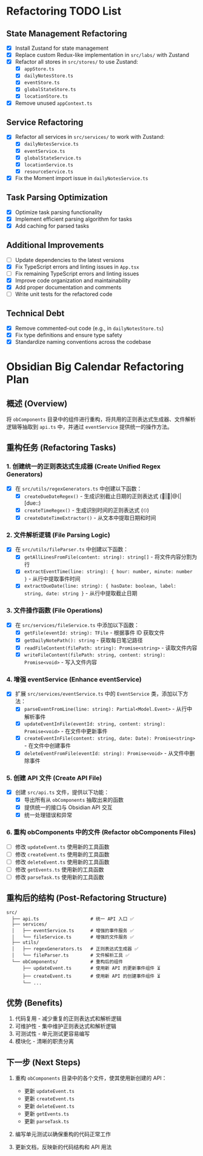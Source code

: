 # Refactoring TODO List

## State Management Refactoring

- [x] Install Zustand for state management
- [x] Replace custom Redux-like implementation in `src/labs/` with Zustand
- [x] Refactor all stores in `src/stores/` to use Zustand:
  - [x] `appStore.ts`
  - [x] `dailyNotesStore.ts`
  - [x] `eventStore.ts`
  - [x] `globalStateStore.ts`
  - [x] `locationStore.ts`
- [x] Remove unused `appContext.ts`

## Service Refactoring

- [x] Refactor all services in `src/services/` to work with Zustand:
  - [x] `dailyNotesService.ts`
  - [x] `eventService.ts`
  - [x] `globalStateService.ts`
  - [x] `locationService.ts`
  - [x] `resourceService.ts`
- [x] Fix the Moment import issue in `dailyNotesService.ts`

## Task Parsing Optimization

- [x] Optimize task parsing functionality
- [x] Implement efficient parsing algorithm for tasks
- [x] Add caching for parsed tasks

## Additional Improvements

- [ ] Update dependencies to the latest versions
- [x] Fix TypeScript errors and linting issues in `App.tsx`
- [ ] Fix remaining TypeScript errors and linting issues
- [x] Improve code organization and maintainability
- [x] Add proper documentation and comments
- [ ] Write unit tests for the refactored code

## Technical Debt

- [x] Remove commented-out code (e.g., in `dailyNotesStore.ts`)
- [x] Fix type definitions and ensure type safety
- [x] Standardize naming conventions across the codebase

# Obsidian Big Calendar Refactoring Plan

## 概述 (Overview)

将 `obComponents` 目录中的组件进行重构，将共用的正则表达式生成器、文件解析逻辑等抽取到 `api.ts` 中，并通过 `eventService` 提供统一的操作方法。

## 重构任务 (Refactoring Tasks)

### 1. 创建统一的正则表达式生成器 (Create Unified Regex Generators)

- [x] 在 `src/utils/regexGenerators.ts` 中创建以下函数：
  - [x] `createDueDateRegex()` - 生成识别截止日期的正则表达式 (📅|📆|@{|[due::)
  - [x] `createTimeRegex()` - 生成识别时间的正则表达式 (⏲)
  - [x] `createDateTimeExtractor()` - 从文本中提取日期和时间

### 2. 文件解析逻辑 (File Parsing Logic)

- [x] 在 `src/utils/fileParser.ts` 中创建以下函数：
  - [x] `getAllLinesFromFile(content: string): string[]` - 将文件内容分割为行
  - [x] `extractEventTime(line: string): { hour: number, minute: number }` - 从行中提取事件时间
  - [x] `extractDueDate(line: string): { hasDate: boolean, label: string, date: string }` - 从行中提取截止日期

### 3. 文件操作函数 (File Operations)

- [x] 在 `src/services/fileService.ts` 中添加以下函数：
  - [x] `getFile(eventId: string): TFile` - 根据事件 ID 获取文件
  - [x] `getDailyNotePath(): string` - 获取每日笔记路径
  - [x] `readFileContent(filePath: string): Promise<string>` - 读取文件内容
  - [x] `writeFileContent(filePath: string, content: string): Promise<void>` - 写入文件内容

### 4. 增强 eventService (Enhance eventService)

- [x] 扩展 `src/services/eventService.ts` 中的 `EventService` 类，添加以下方法：
  - [x] `parseEventFromLine(line: string): Partial<Model.Event>` - 从行中解析事件
  - [x] `updateEventInFile(eventId: string, content: string): Promise<void>` - 在文件中更新事件
  - [x] `createEventInFile(content: string, date: Date): Promise<string>` - 在文件中创建事件
  - [x] `deleteEventFromFile(eventId: string): Promise<void>` - 从文件中删除事件

### 5. 创建 API 文件 (Create API File)

- [x] 创建 `src/api.ts` 文件，提供以下功能：
  - [x] 导出所有从 `obComponents` 抽取出来的函数
  - [x] 提供统一的接口与 Obsidian API 交互
  - [x] 统一处理错误和异常

### 6. 重构 obComponents 中的文件 (Refactor obComponents Files)

- [ ] 修改 `updateEvent.ts` 使用新的工具函数
- [ ] 修改 `createEvent.ts` 使用新的工具函数
- [ ] 修改 `deleteEvent.ts` 使用新的工具函数
- [ ] 修改 `getEvents.ts` 使用新的工具函数
- [ ] 修改 `parseTask.ts` 使用新的工具函数

## 重构后的结构 (Post-Refactoring Structure)

```
src/
  ├── api.ts                   # 统一 API 入口 ✅
  ├── services/
  │   ├── eventService.ts      # 增强的事件服务 ✅
  │   └── fileService.ts       # 增强的文件服务 ✅
  ├── utils/
  │   ├── regexGenerators.ts   # 正则表达式生成器 ✅
  │   └── fileParser.ts        # 文件解析工具 ✅
  └── obComponents/            # 重构后的组件
      ├── updateEvent.ts       # 使用新 API 的更新事件组件 ⏳
      ├── createEvent.ts       # 使用新 API 的创建事件组件 ⏳
      └── ...
```

## 优势 (Benefits)

1. 代码复用 - 减少重复的正则表达式和解析逻辑
2. 可维护性 - 集中维护正则表达式和解析逻辑
3. 可测试性 - 单元测试更容易编写
4. 模块化 - 清晰的职责分离

## 下一步 (Next Steps)

1. 重构 `obComponents` 目录中的各个文件，使其使用新创建的 API：

   - 更新 `updateEvent.ts`
   - 更新 `createEvent.ts`
   - 更新 `deleteEvent.ts`
   - 更新 `getEvents.ts`
   - 更新 `parseTask.ts`

2. 编写单元测试以确保重构的代码正常工作

3. 更新文档，反映新的代码结构和 API 用法
